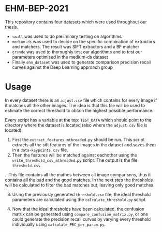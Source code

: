 # EHM-BEP-2021

This repository contains four datasets which were used throughout our thesis.
- `small` was used to do preliminary testing on algorithms.
- `medium-ds` was used to decide on the specific combination of extractors and matchers. The result was SIFT extractors and a BF matcher
- `grande` was used to thoroughly test our algorithms and to test our parameters optimised in the medium-ds dataset
- Finally `ehm_dataset` was used to generate comparison precision recall curves against the Deep Learning approach group
# Usage
In every dataset there is an `adjust.csv` file which contains for every image if it matches all the other images. The idea is that this file will be used to estimate the correct threshold to obtain the highest possible performance.

Every script has a variable at the top: `TEST_DATA` which should point to the directory where the dataset is located (also where the `adjust.csv` file is located).

1. First the `extract_features_mthreaded.py` should be run. This script extracts all the sift features of the images in the dataset and saves them in a `data-keypoints.csv` file.
2. Then the features will be matched against eachother using the `write_threshold_csv_mthreaded.py` script. The output is the file `threshold.csv`.

...This file contains all the mathes between all image comparisons, thus it contains all the bad and the good matches. In the next step the thresholds will be calculated to filter the bad matches out, leaving only good matches.

3. Using the previously generated `threshold.csv` file, the ideal threshold parameters are calculated using the `calculate_threshold.py` script.

4. Now that the ideal thresholds have been calculated, the confusion matrix can be generated using `compare_confusion_matrix.py`, or one could generate the precision recall curves by varying every threshold individually using `calculate_PRC_per_param.py`.